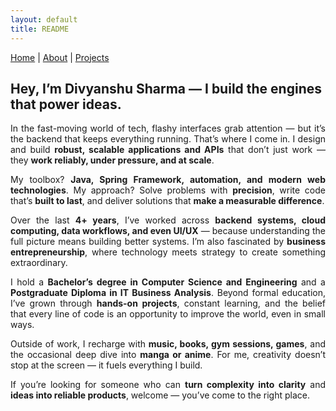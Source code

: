 ```yaml
---
layout: default
title: README
---
```


[Home](./) | [About](./about/) | [Projects](./_posts/2025-08-08-Post1.md)

## Hey, I’m Divyanshu Sharma — I build the engines that power ideas.

<p align="justify">
In the fast-moving world of tech, flashy interfaces grab attention — but it’s the backend that keeps everything running. That’s where I come in.  
I design and build <strong>robust, scalable applications and APIs</strong> that don’t just work — they <strong>work reliably, under pressure, and at scale</strong>.
</p>

<p align="justify">
My toolbox? <strong>Java, Spring Framework, automation, and modern web technologies</strong>.  
My approach? Solve problems with <strong>precision</strong>, write code that’s <strong>built to last</strong>, and deliver solutions that <strong>make a measurable difference</strong>.
</p>

<p align="justify">
Over the last <strong>4+ years</strong>, I’ve worked across <strong>backend systems, cloud computing, data workflows, and even UI/UX</strong> — because understanding the full picture means building better systems.  
I’m also fascinated by <strong>business entrepreneurship</strong>, where technology meets strategy to create something extraordinary.
</p>

<p align="justify">
I hold a <strong>Bachelor’s degree in Computer Science and Engineering</strong> and a <strong>Postgraduate Diploma in IT Business Analysis</strong>.  
Beyond formal education, I’ve grown through <strong>hands-on projects</strong>, constant learning, and the belief that every line of code is an opportunity to improve the world, even in small ways.
</p>

<p align="justify">
Outside of work, I recharge with <strong>music, books, gym sessions, games</strong>, and the occasional deep dive into <strong>manga or anime</strong>.  
For me, creativity doesn’t stop at the screen — it fuels everything I build.
</p>

<p align="justify">
If you’re looking for someone who can <strong>turn complexity into clarity</strong> and <strong>ideas into reliable products</strong>, welcome — you’ve come to the right place.
</p>

